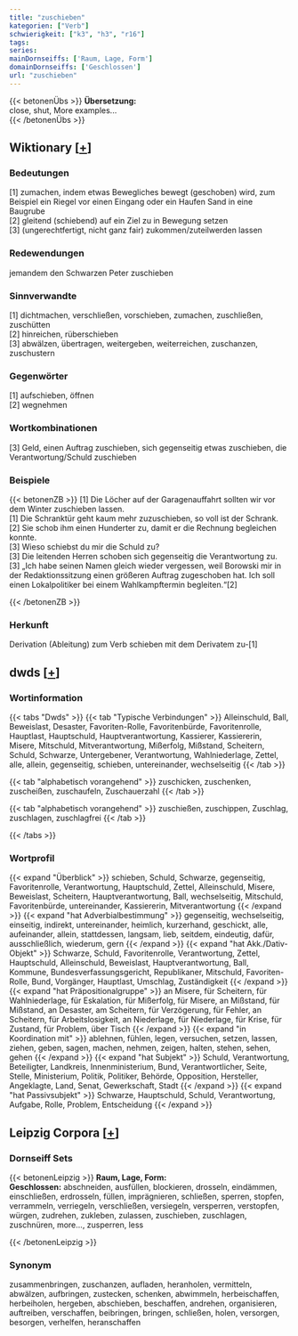 ```yaml
---
title: "zuschieben"
kategorien: ["Verb"]
schwierigkeit: ["k3", "h3", "r16"]
tags:
series:
mainDornseiffs: ['Raum, Lage, Form']
domainDornseiffs: ['Geschlossen']
url: "zuschieben"
---
```


{{< betonenÜbs >}}
**Übersetzung:**  
close, shut, More examples...  
{{< /betonenÜbs >}}

## Wiktionary [[+](https://de.wiktionary.org/wiki/zuschieben)]

### Bedeutungen
[1] zumachen, indem etwas Bewegliches bewegt (geschoben) wird, zum Beispiel ein Riegel vor einen Eingang oder ein Haufen Sand in eine Baugrube  
[2] gleitend (schiebend) auf ein Ziel zu in Bewegung setzen  
[3] (ungerechtfertigt, nicht ganz fair) zukommen/zuteilwerden lassen  

### Redewendungen
jemandem den Schwarzen Peter zuschieben  

### Sinnverwandte
[1] dichtmachen, verschließen, vorschieben, zumachen, zuschließen, zuschütten  
[2] hinreichen, rüberschieben  
[3] abwälzen, übertragen, weitergeben, weiterreichen, zuschanzen, zuschustern  

### Gegenwörter
[1] aufschieben, öffnen  
[2] wegnehmen  

### Wortkombinationen
[3] Geld, einen Auftrag zuschieben, sich gegenseitig etwas zuschieben, die Verantwortung/Schuld zuschieben  

### Beispiele
{{< betonenZB >}}
[1] Die Löcher auf der Garagenauffahrt sollten wir vor dem Winter zuschieben lassen.  
[1] Die Schranktür geht kaum mehr zuzuschieben, so voll ist der Schrank.  
[2] Sie schob ihm einen Hunderter zu, damit er die Rechnung begleichen konnte.  
[3] Wieso schiebst du mir die Schuld zu?  
[3] Die leitenden Herren schoben sich gegenseitig die Verantwortung zu.  
[3] „Ich habe seinen Namen gleich wieder vergessen, weil Borowski mir in der Redaktionssitzung einen größeren Auftrag zugeschoben hat. Ich soll einen Lokalpolitiker bei einem Wahlkampftermin begleiten.“[2]  

{{< /betonenZB >}}
### Herkunft
Derivation (Ableitung) zum Verb schieben mit dem Derivatem zu-[1]  



## dwds [[+](https://www.dwds.de/wb/zuschieben)]

### Wortinformation
{{< tabs "Dwds" >}}
{{< tab "Typische Verbindungen" >}}
Alleinschuld, Ball, Beweislast, Desaster, Favoriten-Rolle, Favoritenbürde, Favoritenrolle, Hauptlast, Hauptschuld, Hauptverantwortung, Kassierer, Kassiererin, Misere, Mitschuld, Mitverantwortung, Mißerfolg, Mißstand, Scheitern, Schuld, Schwarze, Untergebener, Verantwortung, Wahlniederlage, Zettel, alle, allein, gegenseitig, schieben, untereinander, wechselseitig
{{< /tab >}}

{{< tab "alphabetisch vorangehend" >}}
zuschicken, zuschenken, zuscheißen, zuschaufeln, Zuschauerzahl
{{< /tab >}}

{{< tab "alphabetisch vorangehend" >}}
zuschießen, zuschippen, Zuschlag, zuschlagen, zuschlagfrei
{{< /tab >}}

{{< /tabs >}}

### Wortprofil
{{< expand "Überblick" >}} schieben, Schuld, Schwarze, gegenseitig, Favoritenrolle, Verantwortung, Hauptschuld, Zettel, Alleinschuld, Misere, Beweislast, Scheitern, Hauptverantwortung, Ball, wechselseitig, Mitschuld, Favoritenbürde, untereinander, Kassiererin, Mitverantwortung {{< /expand >}}
{{< expand "hat Adverbialbestimmung" >}} gegenseitig, wechselseitig, einseitig, indirekt, untereinander, heimlich, kurzerhand, geschickt, alle, aufeinander, allein, stattdessen, langsam, lieb, seitdem, eindeutig, dafür, ausschließlich, wiederum, gern {{< /expand >}}
{{< expand "hat Akk./Dativ-Objekt" >}} Schwarze, Schuld, Favoritenrolle, Verantwortung, Zettel, Hauptschuld, Alleinschuld, Beweislast, Hauptverantwortung, Ball, Kommune, Bundesverfassungsgericht, Republikaner, Mitschuld, Favoriten-Rolle, Bund, Vorgänger, Hauptlast, Umschlag, Zuständigkeit {{< /expand >}}
{{< expand "hat Präpositionalgruppe" >}} an Misere, für Scheitern, für Wahlniederlage, für Eskalation, für Mißerfolg, für Misere, an Mißstand, für Mißstand, an Desaster, am Scheitern, für Verzögerung, für Fehler, an Scheitern, für Arbeitslosigkeit, an Niederlage, für Niederlage, für Krise, für Zustand, für Problem, über Tisch {{< /expand >}}
{{< expand "in Koordination mit" >}} ablehnen, fühlen, legen, versuchen, setzen, lassen, ziehen, geben, sagen, machen, nehmen, zeigen, halten, stehen, sehen, gehen {{< /expand >}}
{{< expand "hat Subjekt" >}} Schuld, Verantwortung, Beteiligter, Landkreis, Innenministerium, Bund, Verantwortlicher, Seite, Stelle, Ministerium, Politik, Politiker, Behörde, Opposition, Hersteller, Angeklagte, Land, Senat, Gewerkschaft, Stadt {{< /expand >}}
{{< expand "hat Passivsubjekt" >}} Schwarze, Hauptschuld, Schuld, Verantwortung, Aufgabe, Rolle, Problem, Entscheidung {{< /expand >}}

## Leipzig Corpora [[+](https://corpora.uni-leipzig.de/en/res?word=zuschieben&corpusId=deu_newscrawl-public_2018)]

### Dornseiff Sets
{{< betonenLeipzig >}}
**Raum, Lage, Form:**  
**Geschlossen:** abschneiden, ausfüllen, blockieren, drosseln, eindämmen, einschließen, erdrosseln, füllen, imprägnieren, schließen, sperren, stopfen, verrammeln, verriegeln, verschließen, versiegeln, versperren, verstopfen, würgen, zudrehen, zukleben, zulassen, zuschieben, zuschlagen, zuschnüren, more..., zusperren, less  

{{< /betonenLeipzig >}}

### Synonym
zusammenbringen, zuschanzen, aufladen, heranholen, vermitteln, abwälzen, aufbringen, zustecken, schenken, abwimmeln, herbeischaffen, herbeiholen, hergeben, abschieben, beschaffen, andrehen, organisieren, auftreiben, verschaffen, beibringen, bringen, schließen, holen, versorgen, besorgen, verhelfen, heranschaffen

